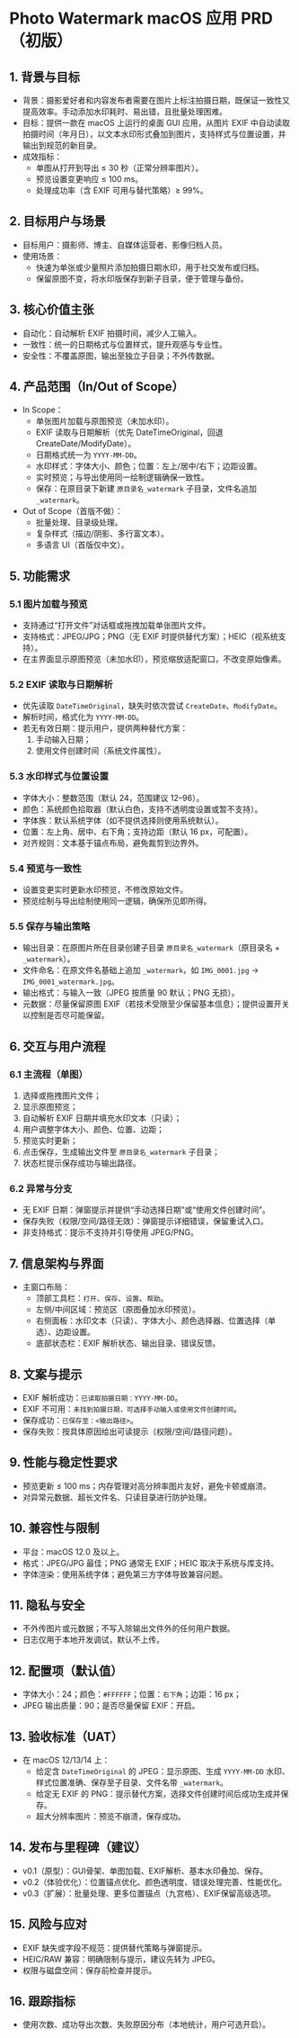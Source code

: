 # Photo Watermark macOS 应用 PRD（初版）

## 1. 背景与目标
- 背景：摄影爱好者和内容发布者需要在图片上标注拍摄日期，既保证一致性又提高效率。手动添加水印耗时、易出错，且批量处理困难。
- 目标：提供一款在 macOS 上运行的桌面 GUI 应用，从图片 EXIF 中自动读取拍摄时间（年月日），以文本水印形式叠加到图片，支持样式与位置设置，并输出到规范的新目录。
- 成效指标：
  - 单图从打开到导出 ≤ 30 秒（正常分辨率图片）。
  - 预览设置变更响应 ≤ 100 ms。
  - 处理成功率（含 EXIF 可用与替代策略）≥ 99%。

## 2. 目标用户与场景
- 目标用户：摄影师、博主、自媒体运营者、影像归档人员。
- 使用场景：
  - 快速为单张或少量照片添加拍摄日期水印，用于社交发布或归档。
  - 保留原图不变，将水印版保存到新子目录，便于管理与备份。

## 3. 核心价值主张
- 自动化：自动解析 EXIF 拍摄时间，减少人工输入。
- 一致性：统一的日期格式与位置样式，提升观感与专业性。
- 安全性：不覆盖原图，输出至独立子目录；不外传数据。

## 4. 产品范围（In/Out of Scope）
- In Scope：
  - 单张图片加载与原图预览（未加水印）。
  - EXIF 读取与日期解析（优先 DateTimeOriginal，回退 CreateDate/ModifyDate）。
  - 日期格式统一为 `YYYY-MM-DD`。
  - 水印样式：字体大小、颜色；位置：左上/居中/右下；边距设置。
  - 实时预览；与导出使用同一绘制逻辑确保一致性。
  - 保存：在原目录下新建 `原目录名_watermark` 子目录，文件名追加 `_watermark`。
- Out of Scope（首版不做）：
  - 批量处理、目录级处理。
  - 复杂样式（描边/阴影、多行富文本）。
  - 多语言 UI（首版仅中文）。

## 5. 功能需求
### 5.1 图片加载与预览
- 支持通过“打开文件”对话框或拖拽加载单张图片文件。
- 支持格式：JPEG/JPG；PNG（无 EXIF 时提供替代方案）；HEIC（视系统支持）。
- 在主界面显示原图预览（未加水印），预览缩放适配窗口，不改变原始像素。

### 5.2 EXIF 读取与日期解析
- 优先读取 `DateTimeOriginal`，缺失时依次尝试 `CreateDate`、`ModifyDate`。
- 解析时间，格式化为 `YYYY-MM-DD`。
- 若无有效日期：提示用户，提供两种替代方案：
  1) 手动输入日期；
  2) 使用文件创建时间（系统文件属性）。

### 5.3 水印样式与位置设置
- 字体大小：整数范围（默认 24，范围建议 12–96）。
- 颜色：系统颜色拾取器（默认白色，支持不透明度设置或暂不支持）。
- 字体族：默认系统字体（如不提供选择则使用系统默认）。
- 位置：左上角、居中、右下角；支持边距（默认 16 px，可配置）。
- 对齐规则：文本基于锚点布局，避免裁剪到边界外。

### 5.4 预览与一致性
- 设置变更实时更新水印预览，不修改原始文件。
- 预览绘制与导出绘制使用同一逻辑，确保所见即所得。

### 5.5 保存与输出策略
- 输出目录：在原图片所在目录创建子目录 `原目录名_watermark`（原目录名 + `_watermark`）。
- 文件命名：在原文件名基础上追加 `_watermark`，如 `IMG_0001.jpg` → `IMG_0001_watermark.jpg`。
- 输出格式：与输入一致（JPEG 按质量 90 默认；PNG 无损）。
- 元数据：尽量保留原图 EXIF（若技术受限至少保留基本信息）；提供设置开关以控制是否尽可能保留。

## 6. 交互与用户流程
### 6.1 主流程（单图）
1. 选择或拖拽图片文件；
2. 显示原图预览；
3. 自动解析 EXIF 日期并填充水印文本（只读）；
4. 用户调整字体大小、颜色、位置、边距；
5. 预览实时更新；
6. 点击保存，生成输出文件至 `原目录名_watermark` 子目录；
7. 状态栏提示保存成功与输出路径。

### 6.2 异常与分支
- 无 EXIF 日期：弹窗提示并提供“手动选择日期”或“使用文件创建时间”。
- 保存失败（权限/空间/路径无效）：弹窗提示详细错误，保留重试入口。
- 非支持格式：提示不支持并引导使用 JPEG/PNG。

## 7. 信息架构与界面
- 主窗口布局：
  - 顶部工具栏：`打开`、`保存`、`设置`、`帮助`。
  - 左侧/中间区域：预览区（原图叠加水印预览）。
  - 右侧面板：水印文本（只读）、字体大小、颜色选择器、位置选择（单选）、边距设置。
  - 底部状态栏：EXIF 解析状态、输出目录、错误反馈。

## 8. 文案与提示
- EXIF 解析成功：`已读取拍摄日期：YYYY-MM-DD`。
- EXIF 不可用：`未找到拍摄日期，可选择手动输入或使用文件创建时间`。
- 保存成功：`已保存至：<输出路径>`。
- 保存失败：按具体原因给出可读提示（权限/空间/路径问题）。

## 9. 性能与稳定性要求
- 预览更新 ≤ 100 ms；内存管理对高分辨率图片友好，避免卡顿或崩溃。
- 对异常元数据、超长文件名、只读目录进行防护处理。

## 10. 兼容性与限制
- 平台：macOS 12.0 及以上。
- 格式：JPEG/JPG 最佳；PNG 通常无 EXIF；HEIC 取决于系统与库支持。
- 字体渲染：使用系统字体；避免第三方字体导致兼容问题。

## 11. 隐私与安全
- 不外传图片或元数据；不写入除输出文件外的任何用户数据。
- 日志仅用于本地开发调试，默认不上传。

## 12. 配置项（默认值）
- 字体大小：24；颜色：`#FFFFFF`；位置：`右下角`；边距：16 px；
- JPEG 输出质量：90；是否尽量保留 EXIF：开启。

## 13. 验收标准（UAT）
- 在 macOS 12/13/14 上：
  - 给定含 `DateTimeOriginal` 的 JPEG：显示原图、生成 `YYYY-MM-DD` 水印、样式位置准确、保存至子目录、文件名带 `_watermark`。
  - 给定无 EXIF 的 PNG：提示替代方案，选择文件创建时间后成功生成并保存。
  - 超大分辨率图片：预览不崩溃，保存成功。

## 14. 发布与里程碑（建议）
- v0.1（原型）：GUI骨架、单图加载、EXIF解析、基本水印叠加、保存。
- v0.2（体验优化）：位置锚点优化、颜色透明度、错误处理完善、性能优化。
- v0.3（扩展）：批量处理、更多位置锚点（九宫格）、EXIF保留高级选项。

## 15. 风险与应对
- EXIF 缺失或字段不规范：提供替代策略与弹窗提示。
- HEIC/RAW 兼容：明确限制与提示，建议先转为 JPEG。
- 权限与磁盘空间：保存前检查并提示。

## 16. 跟踪指标
- 使用次数、成功导出次数、失败原因分布（本地统计，用户可选开启）。